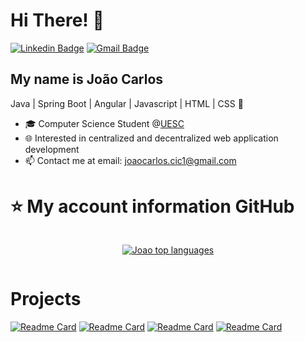 <h1>Hi There! 👋</h1>

[![Linkedin Badge](https://img.shields.io/badge/-LinkedIn-6633cc?style=flat-square&logo=Linkedin&logoColor=white&link=https://www.linkedin.com/in/joaocarlosjr/)](https://www.linkedin.com/in/joaocarlosjr/)
[![Gmail Badge](https://img.shields.io/badge/-joaocarlos.cic1@gmail.com-6633cc?style=flat-square&logo=Gmail&logoColor=white&link=mailto:joaocarlos.cic1@gmail.com)](mailto:joaocarlos.cic1@gmail.com)

## My name is João Carlos
Java | Spring Boot | Angular | Javascript | HTML | CSS 🚀
- 🎓 Computer Science Student @[UESC](http://www.uesc.br/)
- 🌐 Interested in centralized and decentralized web application development
- 📫 Contact me at email: joaocarlos.cic1@gmail.com

# ⭐ My account information GitHub
<div style="display: flex;align-items: center; justify-content: space-evenly" >

[![Joao top languages](https://github-readme-stats.vercel.app/api/top-langs/?username=joaocarlosjunior&theme=blue-white)](https://github.com/anuraghazra/github-readme-stats)

 </div>

 # Projects 

[![Readme Card](https://github-readme-stats.vercel.app/api/pin/?username=joaocarlosjunior&repo=rmi-quatro-em-linha)](https://github.com/joaocarlosjunior/RMI-quatro-em-linha)
[![Readme Card](https://github-readme-stats.vercel.app/api/pin/?username=joaocarlosjunior&repo=spring-security-jwt)](https://github.com/joaocarlosjunior/spring-security-jwt)
[![Readme Card](https://github-readme-stats.vercel.app/api/pin/?username=joaocarlosjunior&repo=agenda-contatos)](https://github.com/joaocarlosjunior/agenda-contatos)
[![Readme Card](https://github-readme-stats.vercel.app/api/pin/?username=joaocarlosjunior&repo=numerical-analysis)](https://github.com/joaocarlosjunior/Numerical-Analysis)
